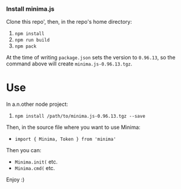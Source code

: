 ### Install minima.js

Clone this repo', then, in the repo's home directory:

1. `npm install`
2. `npm run build`
3. `npm pack`

At the time of writing `package.json` sets the version to `0.96.13`, so the command above will create `minima.js-0.96.13.tgz`.

Use
===

In a.n.other node project:

1. `npm install /path/to/minima.js-0.96.13.tgz --save`

Then, in the source file where you want to use Minima:

* `import { Minima, Token } from 'minima'`

Then you can:

* `Minima.init(` etc.
* `Minima.cmd(` etc.

Enjoy :)
